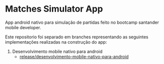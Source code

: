# Matches Simulator App
App android nativo para simulação de partidas feito no bootcamp santander mobile developer.

Este repositorio foi separado em branches representando as seguintes implementações realizadas na construção do app:

1.  Desenvolvimento mobile nativo para android
    - [release/desenvolvimento-mobile-nativo-para-android](https://github.com/willinson-bastos/matches-simulator-app/tree/release/desenvolvimento-mobile-nativo-para-android)
